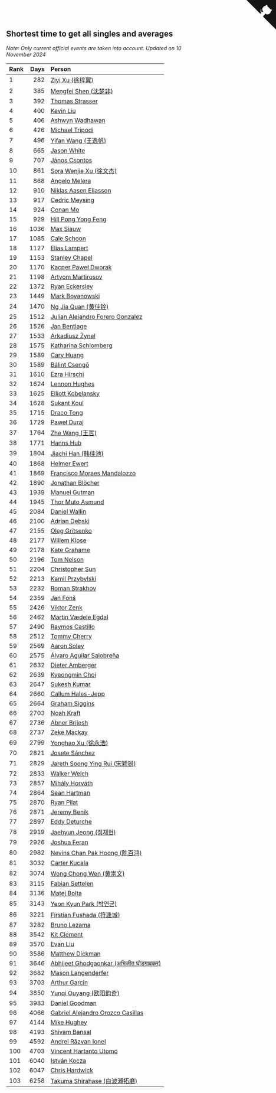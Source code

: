 ## Shortest time to get all singles and averages

*Note: Only current official events are taken into account.*
*Updated on 10 November 2024*

| Rank | Days | Person |
| :--- | ---: | :--- |
| 1 | 282 | [Ziyi Xu (徐梓翼)](https://www.worldcubeassociation.org/persons/2023XUZI01) |
| 2 | 385 | [Mengfei Shen (沈梦非)](https://www.worldcubeassociation.org/persons/2018SHEN07) |
| 3 | 392 | [Thomas Strasser](https://www.worldcubeassociation.org/persons/2022STRA10) |
| 4 | 400 | [Kevin Liu](https://www.worldcubeassociation.org/persons/2023LIUK02) |
| 5 | 406 | [Ashwyn Wadhawan](https://www.worldcubeassociation.org/persons/2022WADH02) |
| 6 | 426 | [Michael Tripodi](https://www.worldcubeassociation.org/persons/2021TRIP01) |
| 7 | 496 | [Yifan Wang (王逸帆)](https://www.worldcubeassociation.org/persons/2017WANY29) |
| 8 | 665 | [Jason White](https://www.worldcubeassociation.org/persons/2016WHIT16) |
| 9 | 707 | [János Csontos](https://www.worldcubeassociation.org/persons/2022CSON01) |
| 10 | 861 | [Sora Wenjie Xu (徐文杰)](https://www.worldcubeassociation.org/persons/2016XUWE02) |
| 11 | 868 | [Angelo Melera](https://www.worldcubeassociation.org/persons/2022MELE01) |
| 12 | 910 | [Niklas Aasen Eliasson](https://www.worldcubeassociation.org/persons/2021ELIA01) |
| 13 | 917 | [Cedric Meysing](https://www.worldcubeassociation.org/persons/2017MEYS02) |
| 14 | 924 | [Conan Mo](https://www.worldcubeassociation.org/persons/2020MOCO01) |
| 15 | 929 | [Hill Pong Yong Feng](https://www.worldcubeassociation.org/persons/2017FENG10) |
| 16 | 1036 | [Max Siauw](https://www.worldcubeassociation.org/persons/2017SIAU02) |
| 17 | 1085 | [Cale Schoon](https://www.worldcubeassociation.org/persons/2014SCHO02) |
| 18 | 1127 | [Elias Lampert](https://www.worldcubeassociation.org/persons/2021LAMP01) |
| 19 | 1153 | [Stanley Chapel](https://www.worldcubeassociation.org/persons/2016CHAP04) |
| 20 | 1170 | [Kacper Paweł Dworak](https://www.worldcubeassociation.org/persons/2020DWOR01) |
| 21 | 1198 | [Artyom Martirosov](https://www.worldcubeassociation.org/persons/2016MART29) |
| 22 | 1372 | [Ryan Eckersley](https://www.worldcubeassociation.org/persons/2019ECKE02) |
| 23 | 1449 | [Mark Boyanowski](https://www.worldcubeassociation.org/persons/2014BOYA01) |
| 24 | 1470 | [Ng Jia Quan (黄佳铨)](https://www.worldcubeassociation.org/persons/2015QUAN03) |
| 25 | 1512 | [Julian Alejandro Forero Gonzalez](https://www.worldcubeassociation.org/persons/2018GONZ30) |
| 26 | 1526 | [Jan Bentlage](https://www.worldcubeassociation.org/persons/2010BENT01) |
| 27 | 1533 | [Arkadiusz Żynel](https://www.worldcubeassociation.org/persons/2018ZYNE01) |
| 28 | 1575 | [Katharina Schlomberg](https://www.worldcubeassociation.org/persons/2020SCHL01) |
| 29 | 1589 | [Cary Huang](https://www.worldcubeassociation.org/persons/2015HUAN48) |
| 30 | 1589 | [Bálint Csengő](https://www.worldcubeassociation.org/persons/2019CSEN01) |
| 31 | 1610 | [Ezra Hirschi](https://www.worldcubeassociation.org/persons/2019HIRS01) |
| 32 | 1624 | [Lennon Hughes](https://www.worldcubeassociation.org/persons/2017HUGH04) |
| 33 | 1625 | [Elliott Kobelansky](https://www.worldcubeassociation.org/persons/2019KOBE03) |
| 34 | 1628 | [Sukant Koul](https://www.worldcubeassociation.org/persons/2014KOUL01) |
| 35 | 1715 | [Draco Tong](https://www.worldcubeassociation.org/persons/2020TONG02) |
| 36 | 1729 | [Paweł Duraj](https://www.worldcubeassociation.org/persons/2016DURA09) |
| 37 | 1764 | [Zhe Wang (王哲)](https://www.worldcubeassociation.org/persons/2019WANZ21) |
| 38 | 1771 | [Hanns Hub](https://www.worldcubeassociation.org/persons/2013HUBH01) |
| 39 | 1804 | [Jiachi Han (韩佳池)](https://www.worldcubeassociation.org/persons/2014HANJ02) |
| 40 | 1868 | [Helmer Ewert](https://www.worldcubeassociation.org/persons/2015EWER01) |
| 41 | 1869 | [Francisco Moraes Mandalozzo](https://www.worldcubeassociation.org/persons/2017MAND13) |
| 42 | 1890 | [Jonathan Blöcher](https://www.worldcubeassociation.org/persons/2018BLOC01) |
| 43 | 1939 | [Manuel Gutman](https://www.worldcubeassociation.org/persons/2017GUTM01) |
| 44 | 1945 | [Thor Muto Asmund](https://www.worldcubeassociation.org/persons/2017ASMU01) |
| 45 | 2084 | [Daniel Wallin](https://www.worldcubeassociation.org/persons/2013WALL03) |
| 46 | 2100 | [Adrian Dębski](https://www.worldcubeassociation.org/persons/2017DEBS01) |
| 47 | 2155 | [Oleg Gritsenko](https://www.worldcubeassociation.org/persons/2011GRIT01) |
| 48 | 2177 | [Willem Klose](https://www.worldcubeassociation.org/persons/2017KLOS01) |
| 49 | 2178 | [Kate Grahame](https://www.worldcubeassociation.org/persons/2018GRAH05) |
| 50 | 2196 | [Tom Nelson](https://www.worldcubeassociation.org/persons/2013NELS01) |
| 51 | 2204 | [Christopher Sun](https://www.worldcubeassociation.org/persons/2017SUNC02) |
| 52 | 2213 | [Kamil Przybylski](https://www.worldcubeassociation.org/persons/2016PRZY01) |
| 53 | 2232 | [Roman Strakhov](https://www.worldcubeassociation.org/persons/2012STRA02) |
| 54 | 2359 | [Jan Fonš](https://www.worldcubeassociation.org/persons/2017FONS04) |
| 55 | 2426 | [Viktor Zenk](https://www.worldcubeassociation.org/persons/2016ZENK01) |
| 56 | 2462 | [Martin Vædele Egdal](https://www.worldcubeassociation.org/persons/2013EGDA02) |
| 57 | 2490 | [Raymos Castillo](https://www.worldcubeassociation.org/persons/2017CAST41) |
| 58 | 2512 | [Tommy Cherry](https://www.worldcubeassociation.org/persons/2015CHER07) |
| 59 | 2569 | [Aaron Soley](https://www.worldcubeassociation.org/persons/2017SOLE01) |
| 60 | 2575 | [Álvaro Aguilar Salobreña](https://www.worldcubeassociation.org/persons/2015SALO01) |
| 61 | 2632 | [Dieter Amberger](https://www.worldcubeassociation.org/persons/2016AMBE02) |
| 62 | 2639 | [Kyeongmin Choi](https://www.worldcubeassociation.org/persons/2017CHOI07) |
| 63 | 2647 | [Sukesh Kumar](https://www.worldcubeassociation.org/persons/2017KUMA30) |
| 64 | 2660 | [Callum Hales-Jepp](https://www.worldcubeassociation.org/persons/2012HALE01) |
| 65 | 2664 | [Graham Siggins](https://www.worldcubeassociation.org/persons/2016SIGG01) |
| 66 | 2703 | [Noah Kraft](https://www.worldcubeassociation.org/persons/2016KRAF01) |
| 67 | 2736 | [Abner Brijesh](https://www.worldcubeassociation.org/persons/2016BRIJ01) |
| 68 | 2737 | [Zeke Mackay](https://www.worldcubeassociation.org/persons/2015MACK06) |
| 69 | 2799 | [Yonghao Xu (徐永浩)](https://www.worldcubeassociation.org/persons/2017XUYO01) |
| 70 | 2821 | [Josete Sánchez](https://www.worldcubeassociation.org/persons/2015SANC18) |
| 71 | 2829 | [Jareth Soong Ying Rui (宋颖锐)](https://www.worldcubeassociation.org/persons/2016SOON01) |
| 72 | 2833 | [Walker Welch](https://www.worldcubeassociation.org/persons/2011WELC01) |
| 73 | 2857 | [Mihály Horváth](https://www.worldcubeassociation.org/persons/2016HORV04) |
| 74 | 2864 | [Sean Hartman](https://www.worldcubeassociation.org/persons/2016HART02) |
| 75 | 2870 | [Ryan Pilat](https://www.worldcubeassociation.org/persons/2016PILA03) |
| 76 | 2871 | [Jeremy Benik](https://www.worldcubeassociation.org/persons/2016BENI05) |
| 77 | 2897 | [Eddy Deturche](https://www.worldcubeassociation.org/persons/2014DETU01) |
| 78 | 2919 | [Jaehyun Jeong (정재현)](https://www.worldcubeassociation.org/persons/2016JEON02) |
| 79 | 2926 | [Joshua Feran](https://www.worldcubeassociation.org/persons/2011FERA01) |
| 80 | 2982 | [Nevins Chan Pak Hoong (陈百鸿)](https://www.worldcubeassociation.org/persons/2010CHAN20) |
| 81 | 3032 | [Carter Kucala](https://www.worldcubeassociation.org/persons/2015KUCA01) |
| 82 | 3074 | [Wong Chong Wen (黄崇文)](https://www.worldcubeassociation.org/persons/2014WENW01) |
| 83 | 3115 | [Fabian Settelen](https://www.worldcubeassociation.org/persons/2015SETT01) |
| 84 | 3136 | [Matej Bolta](https://www.worldcubeassociation.org/persons/2015BOLT01) |
| 85 | 3143 | [Yeon Kyun Park (박연균)](https://www.worldcubeassociation.org/persons/2016PARK10) |
| 86 | 3221 | [Firstian Fushada (符逢城)](https://www.worldcubeassociation.org/persons/2015FUSH01) |
| 87 | 3282 | [Bruno Lezama](https://www.worldcubeassociation.org/persons/2014LEZA02) |
| 88 | 3542 | [Kit Clement](https://www.worldcubeassociation.org/persons/2008CLEM01) |
| 89 | 3570 | [Evan Liu](https://www.worldcubeassociation.org/persons/2009LIUE01) |
| 90 | 3586 | [Matthew Dickman](https://www.worldcubeassociation.org/persons/2013DICK01) |
| 91 | 3646 | [Abhijeet Ghodgaonkar (अभिजीत घोडगावकर)](https://www.worldcubeassociation.org/persons/2013GHOD01) |
| 92 | 3682 | [Mason Langenderfer](https://www.worldcubeassociation.org/persons/2013LANG03) |
| 93 | 3703 | [Arthur Garcin](https://www.worldcubeassociation.org/persons/2014GARC27) |
| 94 | 3850 | [Yunqi Ouyang (欧阳韵奇)](https://www.worldcubeassociation.org/persons/2007YUNQ01) |
| 95 | 3983 | [Daniel Goodman](https://www.worldcubeassociation.org/persons/2013GOOD01) |
| 96 | 4066 | [Gabriel Alejandro Orozco Casillas](https://www.worldcubeassociation.org/persons/2008CASI01) |
| 97 | 4144 | [Mike Hughey](https://www.worldcubeassociation.org/persons/2007HUGH01) |
| 98 | 4193 | [Shivam Bansal](https://www.worldcubeassociation.org/persons/2011BANS02) |
| 99 | 4592 | [Andrei Răzvan Ionel](https://www.worldcubeassociation.org/persons/2012IONE01) |
| 100 | 4703 | [Vincent Hartanto Utomo](https://www.worldcubeassociation.org/persons/2010UTOM01) |
| 101 | 6040 | [István Kocza](https://www.worldcubeassociation.org/persons/2005KOCZ01) |
| 102 | 6047 | [Chris Hardwick](https://www.worldcubeassociation.org/persons/2003HARD01) |
| 103 | 6258 | [Takuma Shirahase (白波瀬拓磨)](https://www.worldcubeassociation.org/persons/2007SHIR01) |


<a href="https://github.com/JustinTimeCuber/wca_statistics" class="github-corner" aria-label="View source on Github"><svg width="80" height="80" viewBox="0 0 250 250" style="fill:#151513; color:#fff; position: absolute; top: 0; border: 0; right: 0;" aria-hidden="true"><path d="M0,0 L115,115 L130,115 L142,142 L250,250 L250,0 Z"></path><path d="M128.3,109.0 C113.8,99.7 119.0,89.6 119.0,89.6 C122.0,82.7 120.5,78.6 120.5,78.6 C119.2,72.0 123.4,76.3 123.4,76.3 C127.3,80.9 125.5,87.3 125.5,87.3 C122.9,97.6 130.6,101.9 134.4,103.2" fill="currentColor" style="transform-origin: 130px 106px;" class="octo-arm"></path><path d="M115.0,115.0 C114.9,115.1 118.7,116.5 119.8,115.4 L133.7,101.6 C136.9,99.2 139.9,98.4 142.2,98.6 C133.8,88.0 127.5,74.4 143.8,58.0 C148.5,53.4 154.0,51.2 159.7,51.0 C160.3,49.4 163.2,43.6 171.4,40.1 C171.4,40.1 176.1,42.5 178.8,56.2 C183.1,58.6 187.2,61.8 190.9,65.4 C194.5,69.0 197.7,73.2 200.1,77.6 C213.8,80.2 216.3,84.9 216.3,84.9 C212.7,93.1 206.9,96.0 205.4,96.6 C205.1,102.4 203.0,107.8 198.3,112.5 C181.9,128.9 168.3,122.5 157.7,114.1 C157.9,116.9 156.7,120.9 152.7,124.9 L141.0,136.5 C139.8,137.7 141.6,141.9 141.8,141.8 Z" fill="currentColor" class="octo-body"></path></svg></a><style>.github-corner:hover .octo-arm{animation:octocat-wave 560ms ease-in-out}@keyframes octocat-wave{0%,100%{transform:rotate(0)}20%,60%{transform:rotate(-25deg)}40%,80%{transform:rotate(10deg)}}@media (max-width:500px){.github-corner:hover .octo-arm{animation:none}.github-corner .octo-arm{animation:octocat-wave 560ms ease-in-out}}</style>
